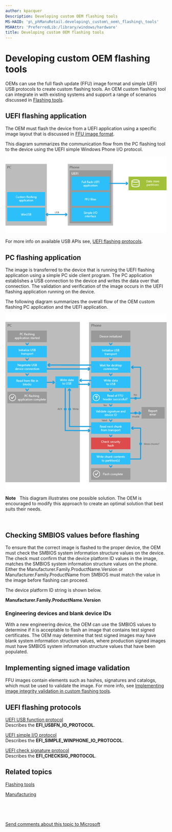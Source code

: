 ```yaml
---
author: kpacquer
Description: Developing custom OEM flashing tools
MS-HAID: 'p\_phManuRetail.developing\_custom\_oem\_flashing\_tools'
MSHAttr: 'PreferredLib:/library/windows/hardware'
title: Developing custom OEM flashing tools
---
```


# Developing custom OEM flashing tools


OEMs can use the full flash update (FFU) image format and simple UEFI USB protocols to create custom flashing tools. An OEM custom flashing tool can integrate in with existing systems and support a range of scenarios discussed in [Flashing tools](flashing-tools.md).

## <span id="UEFI_flashing_application"></span><span id="uefi_flashing_application"></span><span id="UEFI_FLASHING_APPLICATION"></span>UEFI flashing application


The OEM must flash the device from a UEFI application using a specific image layout that is discussed in [FFU image format](ffu-image-format.md).

This diagram summarizes the communication flow from the PC flashing tool to the device using the UEFI simple Windows Phone I/O protocol.

![oem\-manu\-simpleio](images/oem-manu-simpleio.png)

For more info on available USB APIs see, [UEFI flashing protocols](uefi-flashing-protocols.md).

## <span id="PC_flashing_application"></span><span id="pc_flashing_application"></span><span id="PC_FLASHING_APPLICATION"></span>PC flashing application


The image is transferred to the device that is running the UEFI flashing application using a simple PC side client program. The PC application establishes a USB connection to the device and writes the data over that connection. The validation and verification of the image occurs in the UEFI flashing application running on the device.

The following diagram summarizes the overall flow of the OEM custom flashing PC application and the UEFI application.

![oem\-manu\-pc\-flashing](images/oem-manu-pc-flashing.png)

**Note**  
This diagram illustrates one possible solution. The OEM is encouraged to modify this approach to create an optimal solution that best suits their needs.

 

## <span id="Checking_SMBIOS_values_before_flashing"></span><span id="checking_smbios_values_before_flashing"></span><span id="CHECKING_SMBIOS_VALUES_BEFORE_FLASHING"></span>Checking SMBIOS values before flashing


To ensure that the correct image is flashed to the proper device, the OEM must check the SMBIOS system information structure values on the device. The check must confirm that the device platform ID values in the image, matches the SMBIOS system information structure values on the phone. Either the Manufacturer.Family.ProductName.Version or Manufacturer.Family.ProductName from SMBIOS must match the value in the image before flashing can proceed.

The device platform ID string is shown below.

**Manufacturer.Family.ProductName.Version**

### <span id="Engineering_devices_and_blank_device_IDs"></span><span id="engineering_devices_and_blank_device_ids"></span><span id="ENGINEERING_DEVICES_AND_BLANK_DEVICE_IDS"></span>Engineering devices and blank device IDs

With a new engineering device, the OEM can use the SMBIOS values to determine if it is acceptable to flash an image that contains test signed certificates. The OEM may determine that test signed images may have blank system information structure values, where production signed images must have SMBIOS system information structure values that have been populated.

## <span id="Implementing_signed_image_validation"></span><span id="implementing_signed_image_validation"></span><span id="IMPLEMENTING_SIGNED_IMAGE_VALIDATION"></span>Implementing signed image validation


FFU images contain elements such as hashes, signatures and catalogs, which must be used to validate the image. For more info, see [Implementing image integrity validation in custom flashing tools](implementing-image-integrity-validation-in-custom-flashing-tools.md).

## <span id="UEFI_flashing_protocols"></span><span id="uefi_flashing_protocols"></span><span id="UEFI_FLASHING_PROTOCOLS"></span>UEFI flashing protocols


<span id="UEFI_USB_function_protocol"></span><span id="uefi_usb_function_protocol"></span><span id="UEFI_USB_FUNCTION_PROTOCOL"></span>[UEFI USB function protocol](https://msdn.microsoft.com/library/windows/hardware/dn789231)  
Describes the **EFI\_USBFN\_IO\_PROTOCOL**.

<span id="UEFI_simple_I_O_protocol"></span><span id="uefi_simple_i_o_protocol"></span><span id="UEFI_SIMPLE_I_O_PROTOCOL"></span>[UEFI simple I/O protocol](https://msdn.microsoft.com/library/windows/hardware/dn772121)  
Describes the **EFI\_SIMPLE\_WINPHONE\_IO\_PROTOCOL**.

<span id="UEFI_check_signature_protocol"></span><span id="uefi_check_signature_protocol"></span><span id="UEFI_CHECK_SIGNATURE_PROTOCOL"></span>[UEFI check signature protocol](https://msdn.microsoft.com/library/windows/hardware/dn772115)  
Describes the **EFI\_CHECKSIG\_PROTOCOL**.

## <span id="related_topics"></span>Related topics


[Flashing tools](flashing-tools.md)

[Manufacturing](index.md)

 

 

[Send comments about this topic to Microsoft](mailto:wsddocfb@microsoft.com?subject=Documentation%20feedback%20%5Bp_phManuRetail\p_phManuRetail%5D:%20Developing%20custom%20OEM%20flashing%20tools%20%20RELEASE:%20%284/11/2016%29&body=%0A%0APRIVACY%20STATEMENT%0A%0AWe%20use%20your%20feedback%20to%20improve%20the%20documentation.%20We%20don't%20use%20your%20email%20address%20for%20any%20other%20purpose,%20and%20we'll%20remove%20your%20email%20address%20from%20our%20system%20after%20the%20issue%20that%20you're%20reporting%20is%20fixed.%20While%20we're%20working%20to%20fix%20this%20issue,%20we%20might%20send%20you%20an%20email%20message%20to%20ask%20for%20more%20info.%20Later,%20we%20might%20also%20send%20you%20an%20email%20message%20to%20let%20you%20know%20that%20we've%20addressed%20your%20feedback.%0A%0AFor%20more%20info%20about%20Microsoft's%20privacy%20policy,%20see%20http://privacy.microsoft.com/default.aspx. "Send comments about this topic to Microsoft")




